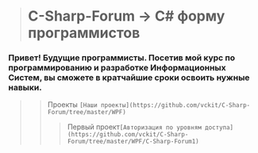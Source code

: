 ># C-Sharp-Forum -> C# форму программистов
### Привет! Будущие программисты. Посетив мой курс по программированию и разработке Информационных Систем, вы сможете в кратчайшие сроки освоить нужные навыки.
>>Проекты
`[Наши проекты](https://github.com/vckit/C-Sharp-Forum/tree/master/WPF)`
>>> Первый проект`[Авторизация по уровням доступа](https://github.com/vckit/C-Sharp-Forum/tree/master/WPF/C-Sharp-Forum1)`

